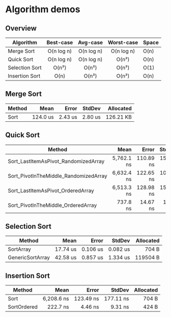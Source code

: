 # Algorithm demos

## Overview


| Algorithm        | Best-case           | Avg-case    | Worst-case   | Space |
| ---------------- |:-------------------:|:-----------:|:------------:|:------|
| Merge Sort       | O(n log n)          | O(n log n)  | O(n log n)   | O(n)  |
| Quick Sort       | O(n log n)          | O(n log n)  | O(n&#x00B2;) | O(n)  |
| Selection Sort   | O(n&#x00B2;)        | O(n&#x00B2;)| O(n&#x00B2;) | O(1)  |
| Insertion Sort   | O(n)                | O(n&#x00B2;)| O(n&#x00B2;) | O(n)  |

## Merge Sort

| Method |     Mean |   Error |  StdDev | Allocated |
|------- |---------:|--------:|--------:|----------:|
|   Sort | 124.0 us | 2.43 us | 2.80 us | 126.21 KB |

## Quick Sort

|                                Method |       Mean |     Error |    StdDev | Allocated |
|-------------------------------------- |-----------:|----------:|----------:|----------:|
|  Sort_LastItemAsPivot_RandomizedArray | 5,762.1 ns | 110.89 ns | 151.79 ns |     704 B |
| Sort_PivotInTheMiddle_RandomizedArray | 6,632.4 ns | 122.65 ns | 108.73 ns |     704 B |
|     Sort_LastItemAsPivot_OrderedArray | 6,513.3 ns | 128.98 ns | 158.40 ns |     424 B |
|    Sort_PivotInTheMiddle_OrderedArray |   737.8 ns |  14.67 ns |  16.30 ns |     424 B |

## Selection Sort

|           Method |     Mean |    Error |   StdDev | Allocated |
|----------------- |---------:|---------:|---------:|----------:|
|        SortArray | 17.74 us | 0.106 us | 0.082 us |     704 B |
| GenericSortArray | 42.58 us | 0.857 us | 1.334 us |  119504 B |

## Insertion Sort

|      Method |       Mean |     Error |    StdDev | Allocated |
|------------ |-----------:|----------:|----------:|----------:|
|        Sort | 6,208.6 ns | 123.49 ns | 177.11 ns |     704 B |
| SortOrdered |   222.7 ns |   4.46 ns |   9.31 ns |     424 B |